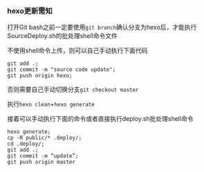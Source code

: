### hexo更新需知

打开Git bash之前一定要使用`git branch`确认分支为hexo后，才能执行SourceDeploy.sh的批处理shell命令文件

不使用shell命令上传，则可以自己手动执行下面代码

```shell
git add .;
git commit -m "source code update"; 
git push origin hexo;
```

否则需要自己手动切换分支`git checkout master`

执行`hexo clean`+`hexo generate`



接着可以手动执行下面的命令或者直接执行deploy.sh批处理shell命令

```shell
hexo generate;
cp -R public/* .deploy/;
cd .deploy/;
git add .;
git commit -m “update”;
git push origin master
```

